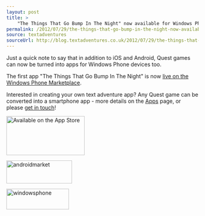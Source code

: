 ```yaml
---
layout: post
title: >
    "The Things That Go Bump In The Night" now available for Windows Phone
permalink: /2012/07/29/the-things-that-go-bump-in-the-night-now-available-for-windows-phone/
source: textadventures
sourceUrl: http://blog.textadventures.co.uk/2012/07/29/the-things-that-go-bump-in-the-night-now-available-for-windows-phone/
---
```

Just a quick note to say that in addition to iOS and Android, Quest games can now be turned into apps for Windows Phone devices too.

The first app "The Things That Go Bump In The Night" is now <a href="http://windowsphone.com/s?appId=3714f4e2-cb6c-496f-a98c-e0ed2caebf39">live on the Windows Phone Marketplace</a>.

Interested in creating your own text adventure app? Any Quest game can be converted into a smartphone app - more details on the <a title="Apps" href="http://www.textadventures.co.uk/apps/">Apps</a> page, or please <a title="Contact us" href="http://www.textadventures.co.uk/help/contact-us/">get in touch</a>!

<a href="http://itunes.apple.com/app/the-things-that-go-bump-in/id483544547"><img class="aligncenter size-full wp-image-1966" alt="Available on the App Store" src="/images/2012/textadventuresblog.files.wordpress.com-2012-12-appstore.png" width="205" height="102" /></a>

<a href="http://market.android.com/details?id=com.axeuk.android.bump"><img class="aligncenter size-full wp-image-1970" alt="androidmarket" src="/images/2012/textadventuresblog.files.wordpress.com-2012-07-androidmarket.png" width="172" height="60" /></a>

<a href="http://windowsphone.com/s?appId=3714f4e2-cb6c-496f-a98c-e0ed2caebf39"><img class="aligncenter size-full wp-image-1971" alt="windowsphone" src="/images/2012/textadventuresblog.files.wordpress.com-2012-07-windowsphone.png" width="164" height="54" /></a>